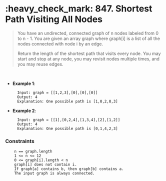 <h1>:heavy_check_mark: 847. Shortest Path Visiting All Nodes</h1>
<blockquote>You have an undirected, connected graph of n nodes labeled from 0 to n - 1. You are given an array graph where graph[i] is a list of all the nodes connected with node i by an edge.

Return the length of the shortest path that visits every node. You may start and stop at any node, you may revisit nodes multiple times, and you may reuse edges.
</blockquote><br>

* **Example 1**:<br>

        Input: graph = [[1,2,3],[0],[0],[0]]
        Output: 4
        Explanation: One possible path is [1,0,2,0,3]
      
* **Example 2**:<br>

        Input: graph = [[1],[0,2,4],[1,3,4],[2],[1,2]]
        Output: 4
        Explanation: One possible path is [0,1,4,2,3]

### **Constraints**

        n == graph.length
        1 <= n <= 12
        0 <= graph[i].length < n
        graph[i] does not contain i.
        If graph[a] contains b, then graph[b] contains a.
        The input graph is always connected.
